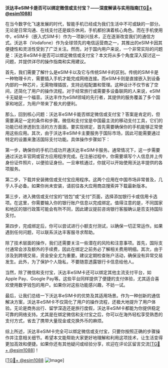 **沃达丰eSIM卡是否可以绑定微信或支付宝？——深度解读与实用指南[[TG💪+ @esim1088](https://t.me/s/esim1088)]**

在当今数字化飞速发展的时代，智能手机已经成为我们生活中不可或缺的一部分。无论是日常沟通、在线支付还是娱乐休闲，手机都扮演着核心角色。而在手机使用中，eSIM卡（嵌入式SIM卡）作为一项新兴技术，正在逐渐改变我们的通信方式。沃达丰（Vodafone）作为全球领先的电信运营商之一，其推出的eSIM卡因其便捷性和灵活性受到了广泛关注。然而，对于国内用户来说，一个非常实际的问题是：沃达丰eSIM卡是否可以绑定微信或支付宝？本文将从多个角度深入探讨这一问题，并提供详尽的操作指南和实用建议。

首先，我们需要了解什么是eSIM卡以及它与传统SIM卡的区别。传统的SIM卡是一种物理卡片，需要插入手机才能完成网络连接。而eSIM卡则是直接嵌入到设备内部的一种芯片，无需物理插拔，支持远程配置和管理。这种设计不仅节省了空间，还简化了用户的操作流程。对于经常旅行或需要多设备联网的人来说，eSIM卡无疑是一个福音。沃达丰作为eSIM领域的先行者，其提供的服务覆盖了多个国家和地区，为用户带来了极大的便利。

那么，回到核心问题：沃达丰eSIM卡能否绑定微信或支付宝？答案是肯定的，但需要满足一定的条件和步骤。微信和支付宝是中国最主流的移动支付工具，它们的功能已经渗透到生活的方方面面。要实现绑定，首先需要确保你的手机能够正常使用这些应用。其次，由于沃达丰eSIM卡主要服务于国际市场，因此可能需要通过特定的设置来激活国际支付功能。具体操作步骤如下：

第一步，确保你的手机已成功开通沃达丰eSIM卡服务。通常情况下，这一步需要通过沃达丰官网或官方应用程序完成。在注册过程中，你需要填写个人信息并上传身份证件照片，以便验证身份。一旦审核通过，你就可以开始使用沃达丰提供的各项服务。

第二步，下载并安装微信或支付宝应用程序。这两个应用在中国市场非常普及，几乎人手必备。如果你尚未安装，请前往各大应用商店搜索并下载最新版本。

第三步，进入微信或支付宝的“钱包”或“支付”页面，选择添加银行卡或信用卡选项。在这里，你需要输入你的银行账户信息以完成绑定。值得注意的是，不同国家和地区的银行政策可能会有所不同，因此建议提前咨询银行客服确认是否支持国际支付。

第四步，完成绑定后，你可以尝试进行小额支付测试，以确保一切正常运作。如果遇到任何问题，可以联系沃达丰客服寻求帮助。

除了技术层面的操作，我们还需要关注一些潜在的风险和注意事项。首先，国际支付通常会涉及额外的手续费，因此在绑定之前务必了解相关费用明细。其次，由于涉及到跨境交易，资金安全尤为重要。建议定期检查账户活动，确保没有异常交易发生。此外，为了保护个人隐私，不要随意透露银行卡信息给他人。

当然，除了微信和支付宝，沃达丰eSIM卡还可以绑定其他主流支付平台，如Apple Pay、Google Pay等。这些平台同样提供了便捷的支付体验，尤其适合喜欢使用数字钱包的用户。如果你对这些功能感兴趣，不妨一试。

最后，让我们总结一下沃达丰eSIM卡的优势及其适用场景。作为一种创新的通信解决方案，沃达丰eSIM卡不仅简化了用户的操作流程，还极大地提升了用户体验。无论是商务出行、留学深造还是旅行度假，沃达丰eSIM卡都能为你提供稳定可靠的网络支持。尤其是在绑定微信和支付宝之后，你可以在海外轻松享受熟悉的支付方式，省去了携带大量现金或兑换外币的麻烦。

综上所述，沃达丰eSIM卡完全可以绑定微信或支付宝，只要你按照正确的步骤操作并注意相关细节。希望本文能帮助大家更好地理解和利用这项技术，让生活变得更加高效和便捷。如果你还有其他疑问或经验分享，欢迎在评论区留言交流[[TG💪+ @esim1088](https://t.me/s/esim1088)]！

[[TG💪+ @esim1088](https://t.me/s/esim1088) ![Image](https://i.postimg.cc/4NQfJmqS/Snipaste-2025-05-13-00-14-12.png)]